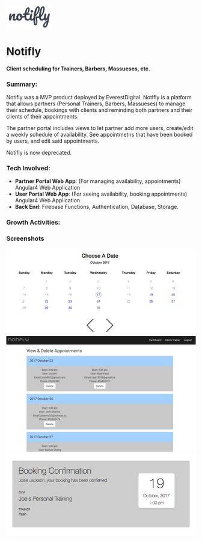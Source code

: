 ![alt text](/logo.png?raw=true "Notifly")

# Notifly
#### Client scheduling for Trainers, Barbers, Massueses, etc.

### Summary:

Notifly was a MVP product deployed by EverestDigital. Notifly is a platform that allows partners (Personal Trainers, Barbers, Massueses) to manage their schedule, bookings with clients and reminding both partners and their clients of their appointments.

The partner portal includes views to let partner add more users, create/edit a weekly schedule of availability. See appointmetns that have been booked by users, and edit said appointments.

Notifly is now deprecated.

### Tech Involved: 
* **Partner Portal Web App**: (For managing availability, appointments) Angular4 Web Application
* **User Portal Web App**: (For seeing availability, booking appointments) Angular4 Web Application 
* **Back End**: Firebase Functions, Authentication, Database, Storage.

### Growth Activities:


### Screenshots

![alt text](/sched1.png?raw=true "Notifly")
![alt text](/sched2.png?raw=true "Notifly")
![alt text](/sched3.png?raw=true "Notifly")
